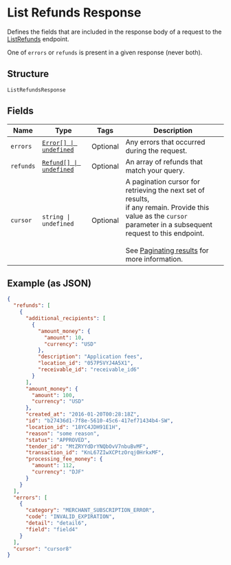 <!-- Optimized: 2025-10-06 -->
<!-- RPM: 1.6.2.1.1.6.2.1_list-refunds-response_20251006 -->
<!-- Session: E2E RPM DNA Application -->
<!-- AOM: RND (Reggie & Dro) -->
<!-- COI: TECHNOLOGY -->
<!-- RPM: HIGH -->
<!-- ACTION: BUILD -->


# List Refunds Response

Defines the fields that are included in the response body of
a request to the [ListRefunds](api-endpoint:Transactions-ListRefunds) endpoint.

One of `errors` or `refunds` is present in a given response (never both).

## Structure

`ListRefundsResponse`

## Fields

| Name | Type | Tags | Description |
|  --- | --- | --- | --- |
| `errors` | [`Error[] \| undefined`](../../doc/models/error.md) | Optional | Any errors that occurred during the request. |
| `refunds` | [`Refund[] \| undefined`](../../doc/models/refund.md) | Optional | An array of refunds that match your query. |
| `cursor` | `string \| undefined` | Optional | A pagination cursor for retrieving the next set of results,<br>if any remain. Provide this value as the `cursor` parameter in a subsequent<br>request to this endpoint.<br><br>See [Paginating results](https://developer.squareup.com/docs/working-with-apis/pagination) for more information. |

## Example (as JSON)

```json
{
  "refunds": [
    {
      "additional_recipients": [
        {
          "amount_money": {
            "amount": 10,
            "currency": "USD"
          },
          "description": "Application fees",
          "location_id": "057P5VYJ4A5X1",
          "receivable_id": "receivable_id6"
        }
      ],
      "amount_money": {
        "amount": 100,
        "currency": "USD"
      },
      "created_at": "2016-01-20T00:28:18Z",
      "id": "b27436d1-7f8e-5610-45c6-417ef71434b4-SW",
      "location_id": "18YC4JDH91E1H",
      "reason": "some reason",
      "status": "APPROVED",
      "tender_id": "MtZRYYdDrYNQbOvV7nbuBvMF",
      "transaction_id": "KnL67ZIwXCPtzOrqj0HrkxMF",
      "processing_fee_money": {
        "amount": 112,
        "currency": "DJF"
      }
    }
  ],
  "errors": [
    {
      "category": "MERCHANT_SUBSCRIPTION_ERROR",
      "code": "INVALID_EXPIRATION",
      "detail": "detail6",
      "field": "field4"
    }
  ],
  "cursor": "cursor8"
}
```
